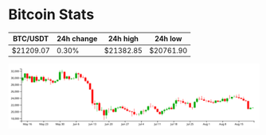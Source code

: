 # Bitcoin Stats

BTC/USDT|24h change|24h high|24h low|
|---|---|---|---|
|$21209.07|0.30%|$21382.85|$20761.90|

<img src="./chart.svg">
